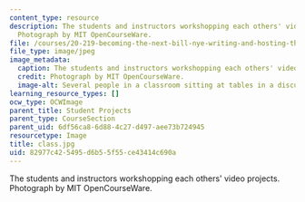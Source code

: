 ```yaml
---
content_type: resource
description: The students and instructors workshopping each others' video projects.
  Photograph by MIT OpenCourseWare.
file: /courses/20-219-becoming-the-next-bill-nye-writing-and-hosting-the-educational-show-january-iap-2015/82977c425495d6b55f55ce43414c690a_class.jpg
file_type: image/jpeg
image_metadata:
  caption: The students and instructors workshopping each others' video projects.
  credit: Photograph by MIT OpenCourseWare.
  image-alt: Several people in a classroom sitting at tables in a discussion.
learning_resource_types: []
ocw_type: OCWImage
parent_title: Student Projects
parent_type: CourseSection
parent_uid: 6df56ca8-6d88-4c27-d497-aee73b724945
resourcetype: Image
title: class.jpg
uid: 82977c42-5495-d6b5-5f55-ce43414c690a
---
```

The students and instructors workshopping each others' video projects. Photograph by MIT OpenCourseWare.
